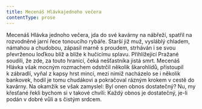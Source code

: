```yaml
---
title: Mecenáš Hlávkajednoho večera
contentType: prose
---
```


Mecenáš Hlávka jednoho večera, jda do své kavárny na nábřeží, spatřil na rozvodněné jarní řece tonoucího rybáře. Starší již muž, vysláblý chladem, námahou a chudobou, zápasil marně s proudem, strháván i se svou převrženou loďkou blíž a blíže k hučícímu splavu. Přihlížející Pražané soudili, že zde, za touto hranicí, čeká nešťastníka jistá smrt. Mecenáš Hlávka však mocným rozmachem odstrčil několik škarohlídů, přistoupil k zábradlí, vyňal z kapsy hrst mincí, mezi nimiž nacházelo se i několik bankovek, hodil je tomu chudákovi a pokračoval rázným krokem v cestě do kavárny. Na okamžik se však zamyslel: Byl onen obnos dostatečný? Nu, my křesťané řekli bychom si v takové chvíli: Každý obnos je dostatečný, je-li podán v dobré vůli a s čistým srdcem.
